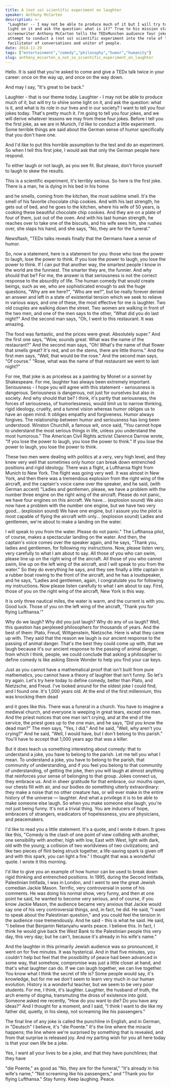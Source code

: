 ```yaml
---
title: A (not so) scientific experiment on laughter
speaker: Anthony McCarten
description: >-
 "Laughter -- I may not be able to produce much of it but I will try to shine a
 light on it and ask the question: what is it?" True to his mission statement,
 screenwriter Anthony McCarten tells the TEDxMunchen audience four jokes in an
 attempt to conduct a (not so) scientific experiment into the role of laughter as
 facilitator of conversations and uniter of people.
date: 2014-11-29
tags: ["entertainment","comedy","philosophy","humor","humanity"]
slug: anthony_mccarten_a_not_so_scientific_experiment_on_laughter
---
```


Hello. It is said that you're asked to come and give a TEDx talk twice in your career:
once on the way up, and once on the way down. 

And may I say, "It's great to be back." 

Laughter - that is our theme today. Laughter - I may not be able to produce much of it,
but will try to shine some light on it, and ask the question: what is it, and what is its
role in our lives and in our society? I want to tell you four jokes today. That's pretty
much it. I'm going to tell you four jokes, and we will derive whatever lessons we may from
these four jokes. Before I tell you the first joke, as we are in Munich, I'd like to
conduct a little experiment. Some terrible things are said about the German sense of humor
specifically that you don't have one. 

And I'd like to put this horrible assumption to the test and do an experiment. So when I
tell this first joke, I would ask that only the German people here respond.

To either laugh or not laugh, as you see fit. But please, don't force yourself to laugh to
skew the results. 

This is a scientific experiment, it's terribly serious. So here is the first joke. There
is a man, he is dying in his bed in his home 

and he smells, coming from the kitchen, the most sublime smell. It's the smell of his
favorite chocolate chip cookies. And with his last strength, he gets out of bed, and he
goes to the kitchen, where his wife of 50 years, is cooking these beautiful chocolate chip
cookies. And they are on a plate of four of them, just out of the oven. And with his last
human strength, he reaches over to take one of the biscuits, and his wife sees him, she
rushes over, she slaps his hand, and she says, "No, they are for the funeral."

Newsflash, "TEDx talks reveals finally that the Germans have a sense of humor.

So, now a statement, here is a statement for you: those who lose the power to laugh, lose
the power to think. If you lose the power to laugh, you lose the power to think. If I can
put that another way, the smartest people I know in the world are the funniest. The
smarter they are, the funnier. And why should that be? For me, the answer is that
seriousness is not the correct response to the absurdity of life. The human comedy that
would create beings, such as we, who are sophisticated enough to ask the huge questions,
"Why are we here?", "Who are we?", but be really forever denied an answer and left in a
state of existential tension which we seek to relieve in various ways, and one of these,
the most effective for me is laughter. Two old couples are walking down the street. Two
women are walking in front of the two men, and one of the men says to the other, "What did
you do last night?" And the second man says, "Oh, I went to this restaurant. It was
amazing.

The food was fantastic, and the prices were great. Absolutely super." And the first one
says, "Wow, sounds great. What was the name of the restaurant?" And the second man says,
"Oh! What's the name of that flower that smells great? It's red, and on the stems, there
are little thorns." And the first men says, "Well, that would be the rose." And the second
man says, "Of course." "Rose, what was the name of that restaurant we went to last night?"

For me, that joke is as priceless as a painting by Monet or a sonnet by Shakespeare. For
me, laughter has always been extremely important. Seriousness - I hope you will agree with
this statement - seriousness is dangerous. Seriousness is dangerous, not just for
ourselves but also in society. And why should that be? I think, it's partly that
seriousness, the forces of seriousness, of humorlessness, would limit us to narrow
thinking, rigid ideology, cruelty, and a tunnel vision whereas humor obliges us to have an
open mind. It obliges empathy and forgiveness. Humor always forgives. The relationship
between humor and seriousness has long been understood. Winston Churchill, a famous wit,
once said, "You cannot hope to understand the most serious things in life, unless you
understand the most humorous." The American Civil Rights activist Clarence Darrow wrote,
"If you lose the power to laugh, you lose the power to think." If you lose the power to
laugh, you lose the power to think.

These two men were dealing with politics at a very, very high level, and they knew very
well that sometimes only humor can break down entrenched positions and rigid ideology.
There was a flight, a Lufthansa flight from Munich to New York. The flight was going very
well. It was almost in New York, and then there was a tremendous explosion from the right
wing of the aircraft, and the captain's voice came over the speaker, and he said, (with
German accent) "Ladies and gentlemen, please, we have a problem with the number three
engine on the right wing of the aircraft. Please do not panic, we have four engines on
this aircraft. We have... (explosion sound) We also now have a problem with the number one
engine, but we have two very good... (explosion sound) We have one engine, but I assure
you the pilot is most capable of flying the aircraft with only... (explosion sound) Ladies
and gentlemen, we're about to make a landing on the water.

I will speak to you from the water. Please do not panic." The Lufthansa pilot, of course,
makes a spectacular landing on the water. And then, the captain's voice comes over the
speaker again, and he says, "Thank you, ladies and gentlemen, for following my
instructions. Now, please listen very, very carefully to what I am about to say. All those
of you who can swim, please line up on the right wing of the aircraft. All those of you
who cannot swim, line up on the left wing of the aircraft, and I will speak to you from
the water." So they do everything he says, and they see finally a little captain in a
rubber boat rowing to the front of the aircraft, and he has a loudspeaker, and he says,
"Ladies and gentlemen, again, I congratulate you for following my instructions. Now please
listen carefully to what I am about to say. First, those of you on the right wing of the
aircraft, New York is this way.

It is only three nautical miles, the water is warm, and the current is with you. Good
luck. Those of you on the left wing of the aircraft, 'Thank you for flying Lufthansa.'"

Why do we laugh? Why did you just laugh? Why do any of us laugh? Well, this question has
perplexed philosophers for thousands of years. And the best of them: Plato, Freud,
Wittgenstein, Nietzsche. Here is what they came up with. They said that the reason we
laugh is our ancient response to the passing of animal danger. That's the best they could
come up with, that we laugh because it's our ancient response to the passing of animal
danger, from which I think, people, we could conclude that asking a philosopher to define
comedy is like asking Stevie Wonder to help you find your car keys. 

Just as you cannot have a mathematical proof that isn't built from pure mathematics, you
cannot have a theory of laughter that isn't funny. So let's try again. Let's try here
today to define comedy, better than Plato, and Nietzsche, and Freud. I've looked around
for the oldest joke I could find, and I found one. It's 1,000 years old. At the end of the
first millennium, this was knocking them dead 

and it goes like this. There was a funeral in a church. You have to imagine a medieval
church, and everyone is weeping in great tears, except one man. And the priest notices
that one man isn't crying, and at the end of the service, the priest goes up to the one
man, and he says, "Did you know the dead man?" The men says, "Yes, I did." And he said,
"Well, why aren't you crying?" And he said, "Well, I would have, but I don't belong to
this parish." You'll have to accept that 1,000 years ago that was a killer.

But it does teach us something interesting about comedy: that to understand a joke, you
have to belong to the parish. Let me tell you what I mean. To understand a joke, you have
to belong to the parish, that community of understanding, and if you feel you belong to
that community of understanding, of getting the joke, then you will laugh at almost
anything that reinforces your sense of belonging to that group. Jokes connect us, they
embrace us. And in sheer gratitude for that embrace, our mouths open, our chests fill with
air, and our bodies do something utterly extraordinary: they make a noise that no other
creature has, or will ever make in the entire history of the universe — laughter. And what
a privilege it is to be able to make someone else laugh. So when you make someone else
laugh, you're not just being funny. It's not a trivial thing. You are inducers of hope,
embracers of strangers, eradicators of hopelessness, you are physicians, and
peacemakers.

I'd like to read you a little statement. It's a quote, and I wrote it down. It goes like
this, "Comedy is the clash of one point of view colliding with another, one sensibility
with another, high with low, East with West, light with dark, old with the young; a
collision of two worldviews of two civilizations; and like two pieces of flint being
struck together, a life-saving spark is given off and with this spark, you can light a
fire." I thought that was a wonderful quote. I wrote it this morning. 

I'd like to give you an example of how humor can be used to break down rigid thinking and
entrenched positions. In 1995, during the Second Intifada, Palestinian Intifada, I was in
London, and I went to see the great Jewish comedian Jackie Mason. Terrific, very
controversial in some of his comments. He was doing his normal show, very funny, and then
at one point he said, he wanted to become very serious, and of course, if you know Jackie
Mason, the audience became very anxious that Jackie would say one of his very
controversial things, and, in fact, he did. He said, "I want to speak about the
Palestinian question," and you could feel the tension in the audience rose tremendously.
And he said - this is what he said. He said, "I believe that Benjamin Netanyahu wants
peace. I believe this. In fact, I think he would give back the West Bank to the
Palestinian people this very day, this very day; but he can't, because it's already in his
wife's name." 

And the laughter in this primarily Jewish audience was so pronounced, it went on for five
minutes. It was hysterical. And in that five minutes, you couldn't help but feel that the
possibility of peace had been advanced in some way, that somehow, compromise was just a
little closer at hand, and that's what laughter can do. If we can laugh together, we can
live together. You know what I think the secret of life is? Some people would say, it's
knowledge, but for me we don't seem to learn very much in our human evolution. History is
a wonderful teacher, but we seem to be very poor students. For me, I think, it's laughter.
Laughter, the husband of truth, the arch enemy of dogma, transmuting the dross of
existence into gold. Someone asked me recently, "How do you want to die? Do you have any
ideas?" And I thought for a moment, and I said, "I think I want to die like my father did,
quietly, in his sleep, not screaming like his passengers." 

The final line of any joke is called the punchline in English, and in German, in "Deutsch"
I believe, it's "die Poente." It's the line where the miracle happens; the line where
we're surprised by something that is revealed, and from that surprise is released joy. And
my parting wish for you all here today is that your own life be a joke.

Yes, I want all your lives to be a joke, and that they have punchlines; that they have

"die Poente," as good as "No, they are for the funeral," "It's already in his wife's
name," "Not screaming like his passengers," and "Thank you for flying Lufthansa." Stay
funny. Keep laughing. Peace. 

<!--
ad_duration=0
event="TEDxMünchen"
external_start_time=0
intro_duration=0
is_subtitle_required="False"
is_talk_featured="False"
language="en"
language_swap="False"
native_language="en"
number_of_related_talks=6
number_of_speakers=1
number_of_subtitled_videos=0
number_of_tags=5
number_of_talk_download_languages=13
number_of_talk_more_resources=0
number_of_talk_recommendations=0
number_of_talks_take_actions=0
post_ad_duration=0
published_timestamp="2019-07-19 20:51:16"
recording_date="2014-11-29"
speaker_description="Filmmaker, writer"
speaker_is_published=0
speaker_name="Anthony McCarten"
talk_name="A (not so) scientific experiment on laughter"
talks_tags=["entertainment","comedy","philosophy","humor","humanity"]
url_photo_talk="https://s3.amazonaws.com/talkstar-photos/uploads/dffa5fc7-ebfa-4f25-8384-68861577fcbc/Anthony+McCarten.jpeg"
url_webpage="https://www.ted.com/talks/anthony_mccarten_a_not_so_scientific_experiment_on_laughter"
video_type_name="TEDx Talk"
-->